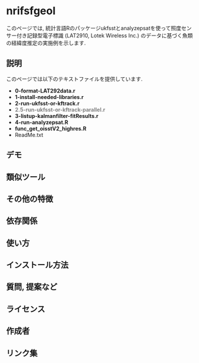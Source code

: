 # nrifsfgeol
このページでは, 統計言語Rのパッケージukfsstとanalyzepsatを使って照度センサー付き記録型電子標識 (LAT2910, Lotek Wireless Inc.) のデータに基づく魚類の経緯度推定の実施例を示します.

## 説明
このページでは以下のテキストファイルを提供しています.
- **0-format-LAT292data.r**  
- **1-install-needed-libraries.r**  
- **2-run-ukfsst-or-kftrack.r**  
- <span style="color: gray; ">**2.5-run-ukfsst-or-kftrack-parallel.r**</span>  
- **3-listup-kalmanfilter-fitResults.r**  
- **4-run-analyzepsat.R**  
- **func\_get\_oisstV2_highres.R**  
- ReadMe.txt  

## デモ

## 類似ツール

## その他の特徴

## 依存関係


## 使い方

## インストール方法


## 質問, 提案など

## ライセンス


## 作成者

## リンク集






